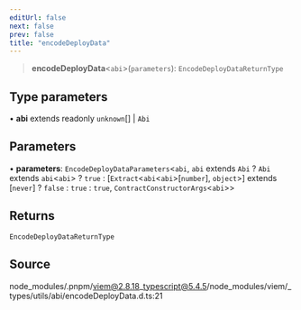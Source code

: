 ```yaml
---
editUrl: false
next: false
prev: false
title: "encodeDeployData"
---
```


> **encodeDeployData**\<`abi`\>(`parameters`): `EncodeDeployDataReturnType`

## Type parameters

• **abi** extends readonly `unknown`[] \| `Abi`

## Parameters

• **parameters**: `EncodeDeployDataParameters`\<`abi`, `abi` extends `Abi` ? `Abi` extends `abi`\<`abi`\> ? `true` : [`Extract`\<`abi`\<`abi`\>\[`number`\], `object`\>] extends [`never`] ? `false` : `true` : `true`, `ContractConstructorArgs`\<`abi`\>\>

## Returns

`EncodeDeployDataReturnType`

## Source

node\_modules/.pnpm/viem@2.8.18\_typescript@5.4.5/node\_modules/viem/\_types/utils/abi/encodeDeployData.d.ts:21
